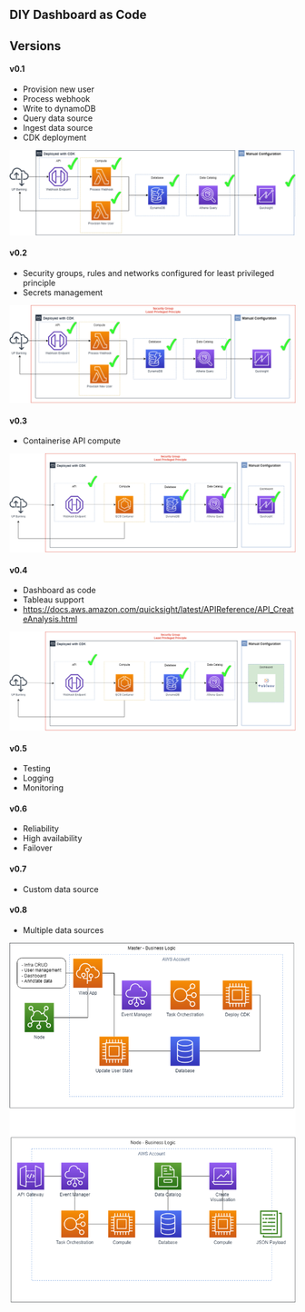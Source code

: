 ## DIY Dashboard as Code



## Versions
#### v0.1
* Provision new user
* Process webhook
* Write to dynamoDB
* Query data source
* Ingest data source
* CDK deployment

![v0.1](diagrams/v0.1.png)


#### v0.2
* Security groups, rules and networks configured for least privileged principle
* Secrets management

![v0.2](diagrams/v0.2.png)

#### v0.3
* Containerise API compute

![v0.3](diagrams/v0.3.png)

#### v0.4
* Dashboard as code
* Tableau support
* https://docs.aws.amazon.com/quicksight/latest/APIReference/API_CreateAnalysis.html


![v0.4](diagrams/v0.4.png)

#### v0.5
* Testing
* Logging
* Monitoring

#### v0.6
* Reliability
* High availability
* Failover

#### v0.7
* Custom data source

#### v0.8
* Multiple data sources

![v1.0](diagrams/v1.0.png)